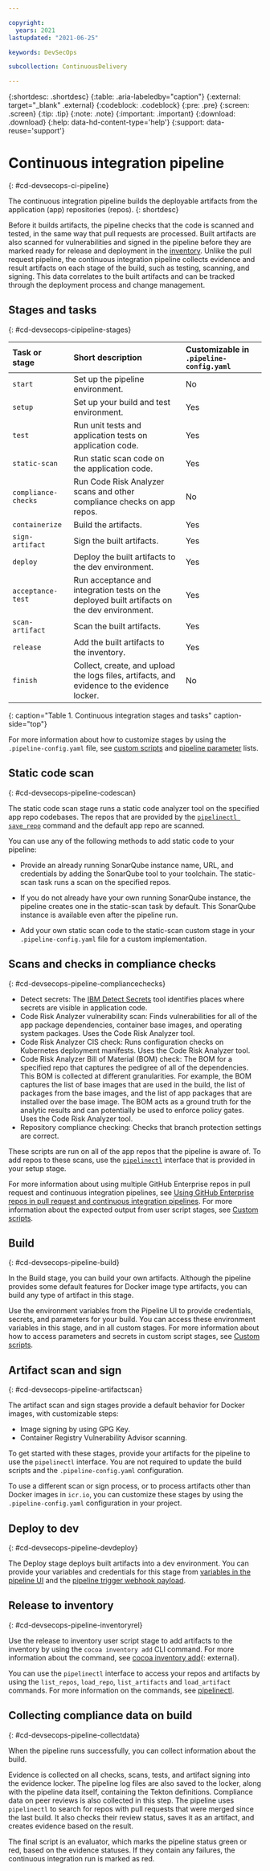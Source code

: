 ```yaml
---

copyright:
  years: 2021
lastupdated: "2021-06-25"

keywords: DevSecOps

subcollection: ContinuousDelivery

---
```


{:shortdesc: .shortdesc}
{:table: .aria-labeledby="caption"}
{:external: target="_blank" .external}
{:codeblock: .codeblock}
{:pre: .pre}
{:screen: .screen}
{:tip: .tip}
{:note: .note}
{:important: .important}
{:download: .download}
{:help: data-hd-content-type='help'}
{:support: data-reuse='support'}

# Continuous integration pipeline
{: #cd-devsecops-ci-pipeline}

The continuous integration pipeline builds the deployable artifacts from the application (app) repositories (repos).
{: shortdesc}

Before it builds artifacts, the pipeline checks that the code is scanned and tested, in the same way that pull requests are processed. Built artifacts are also scanned for vulnerabilities and signed in the pipeline before they are marked ready for release and deployment in the [inventory](#cd-devsecops-inventory). Unlike the pull request pipeline, the continuous integration pipeline collects evidence and result artifacts on each stage of the build, such as testing, scanning, and signing. This data correlates to the built artifacts and can be tracked through the deployment process and change management.

## Stages and tasks
{: #cd-devsecops-cipipeline-stages}

|Task or stage |Short description	|Customizable in `.pipeline-config.yaml` |
|:----------|:------------------------------|:------------------|
|`start` 		|Set up the pipeline environment. 		|No		|
|`setup`		|Set up your build and test environment.		|Yes			|
|`test`		|Run unit tests and application tests on application code. 		|Yes		|
|`static-scan`		|Run static scan code on the application code.		|Yes		|
|`compliance-checks` 		|Run Code Risk Analyzer scans and other compliance checks on app repos.   	|No			|
|`containerize` 		|Build the artifacts. 		|Yes			|
|`sign-artifact` 		|Sign the built artifacts.   	|Yes			|
|`deploy`		|Deploy the built artifacts to the dev environment. 		|Yes		|
|`acceptance-test`		|Run acceptance and integration tests on the deployed built artifacts on the dev environment.		|Yes		|
|`scan-artifact` 		|Scan the built artifacts.   	|Yes			|
|`release` 		|Add the built artifacts to the inventory. 		|Yes			|
|`finish` 		|Collect, create, and upload the logs files, artifacts, and evidence to the evidence locker.   	|No			|
{: caption="Table 1. Continuous integration stages and tasks" caption-side="top"}

For more information about how to customize stages by using the `.pipeline-config.yaml` file, see [custom scripts](#cd-devsecops-custom-scripts) and [pipeline parameter](#cd-devsecops-pipeline-parm) lists.

## Static code scan
{: #cd-devsecops-pipeline-codescan}

The static code scan stage runs a static code analyzer tool on the specified app repo codebases. The repos that are provided by the [`pipelinectl save_repo`](/docs/ContinuousDelivery?topic=ContinuousDelivery-pipelinectl#save_repo) command and the default app repo are scanned.

You can use any of the following methods to add static code to your pipeline:

* Provide an already running SonarQube instance name, URL, and credentials by adding the SonarQube tool to your toolchain. The static-scan task runs a scan on the specified repos. 

* If you do not already have your own running SonarQube instance, the pipeline creates one in the static-scan task by default. This SonarQube instance is available even after the pipeline run.

* Add your own static scan code to the static-scan custom stage in your `.pipeline-config.yaml` file for a custom implementation.

## Scans and checks in compliance checks
{: #cd-devsecops-pipeline-compliancechecks}

* Detect secrets: The [IBM Detect Secrets](https://github.com/IBM/detect-secrets) tool identifies places where secrets are visible in application code.
* Code Risk Analyzer vulnerability scan: Finds vulnerabilities for all of the app package dependencies, container base images, and operating system packages. Uses the Code Risk Analyzer tool.
* Code Risk Analyzer CIS check: Runs configuration checks on Kubernetes deployment manifests. Uses the Code Risk Analyzer tool.
* Code Risk Analyzer Bill of Material (BOM) check: The BOM for a specified repo that captures the pedigree of all of the dependencies. This BOM is collected at different granularities. For example, the BOM captures the list of base images that are used in the build, the list of packages from the base images, and the list of app packages that are installed over the base image. The BOM acts as a ground truth for the analytic results and can potentially be used to enforce policy gates. Uses the Code Risk Analyzer tool.
* Repository compliance checking: Checks that branch protection settings are correct.
    
These scripts are run on all of the app repos that the pipeline is aware of. To add repos to these scans, use the [`pipelinectl`](/docs/ContinuousDelivery?topic=ContinuousDelivery-pipelinectl) interface that is provided in your setup stage.

For more information about using multiple GitHub Enterprise repos in pull request and continuous integration pipelines, see [Using GitHub Enterprise repos in pull request and continuous integration pipelines](#cd-devsecops-gherepos-pipelines). For more information about the expected output from user script stages, see [Custom scripts](/docs/ContinuousDelivery?topic=ContinuousDelivery-cd-devsecops-custom-scripts).

## Build
{: #cd-devsecops-pipeline-build}

In the Build stage, you can build your own artifacts. Although the pipeline provides some default features for Docker image type artifacts, you can build any type of artifact in this stage.

Use the environment variables from the Pipeline UI to provide credentials, secrets, and parameters for your build. You can access these environment variables in this stage, and in all custom stages. For more information about how to access parameters and secrets in custom script stages, see [Custom scripts](/docs/ContinuousDelivery?topic=ContinuousDelivery-cd-devsecops-custom-scripts).

## Artifact scan and sign
{: #cd-devsecops-pipeline-artifactscan}

The artifact scan and sign stages provide a default behavior for Docker images, with customizable steps:

* Image signing by using GPG Key.
* Container Registry Vulnerability Advisor scanning.

To get started with these stages, provide your artifacts for the pipeline to use the `pipelinectl` interface. You are not required to update the build scripts and the `.pipeline-config.yaml` configuration.

To use a different scan or sign process, or to process artifacts other than Docker images in `icr.io`, you can customize these stages by using the `.pipeline-config.yaml` configuration in your project.

## Deploy to dev
{: #cd-devsecops-pipeline-devdeploy}

The Deploy stage deploys built artifacts into a dev environment. You can provide your variables and credentials for this stage from [variables in the pipeline UI](/docs/ContinuousDelivery?topic=ContinuousDelivery-cd-devsecops-custom-scripts) and the [pipeline trigger webhook payload](/docs/ContinuousDelivery?topic=ContinuousDelivery-cd-devsecops-webhook-payloads).

## Release to inventory
{: #cd-devsecops-pipeline-inventoryrel}

Use the release to inventory user script stage to add artifacts to the inventory by using the `cocoa inventory add` CLI command. For more information about the command, see [cocoa inventory add](#cd-devsecops-cocoa-cli){: external}.

You can use the `pipelinectl` interface to access your repos and artifacts by using the `list_repos`, `load_repo`, `list_artifacts` and `load_artifact` commands. For more information on the commands, see [pipelinectl](/docs/ContinuousDelivery?topic=ContinuousDelivery-pipelinectl).

## Collecting compliance data on build
{: #cd-devsecops-pipeline-collectdata}

When the pipeline runs successfully, you can collect information about the build.

Evidence is collected on all checks, scans, tests, and artifact signing into the evidence locker. The pipeline log files are also saved to the locker, along with the pipeline data itself, containing the Tekton definitions. Compliance data on peer reviews is also collected in this step. The pipeline uses `pipelinectl` to search for repos with pull requests that were merged since the last build. It also checks their review status, saves it as an artifact, and creates evidence based on the result.

The final script is an evaluator, which marks the pipeline status green or red, based on the evidence statuses. If they contain any failures, the continuous integration run is marked as red.
